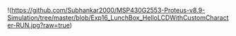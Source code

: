 !(https://github.com/Subhankar2000/MSP430G2553-Proteus-v8.9-Simulation/tree/master/blob/Exp16_LunchBox_HelloLCDWithCustomCharacter-RUN.jpg?raw=true)